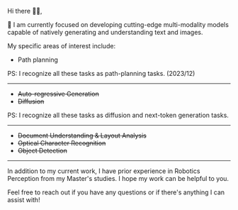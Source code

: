 
Hi there 👋🏻,

🔭 I am currently focused on developing cutting-edge multi-modality models capable of natively generating and understanding text and images.

My specific areas of interest include:
- Path planning

PS: I recognize all these tasks as path-planning tasks. (2023/12)

---

- ~~Auto-regressive Generation~~
- ~~Diffusion~~

PS: I recognize all these tasks as diffusion and next-token generation tasks.

---
- ~~Document Understanding & Layout Analysis~~
- ~~Optical Character Recognition~~
- ~~Object Detection~~

---



In addition to my current work, I have prior experience in Robotics Perception from my Master's studies. I hope my work can be helpful to you.


Feel free to reach out if you have any questions or if there's anything I can assist with!
